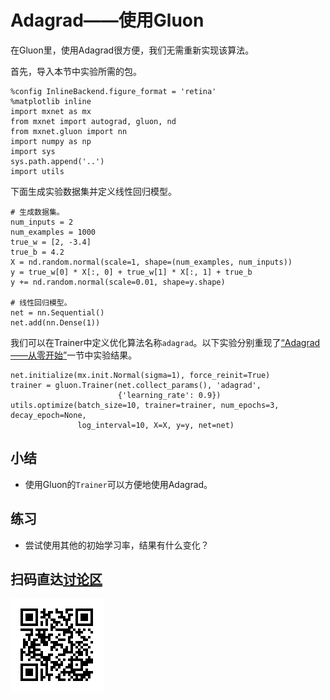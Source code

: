 # Adagrad——使用Gluon


在Gluon里，使用Adagrad很方便，我们无需重新实现该算法。

首先，导入本节中实验所需的包。

```{.python .input}
%config InlineBackend.figure_format = 'retina'
%matplotlib inline
import mxnet as mx
from mxnet import autograd, gluon, nd
from mxnet.gluon import nn
import numpy as np
import sys
sys.path.append('..')
import utils
```

下面生成实验数据集并定义线性回归模型。

```{.python .input  n=1}
# 生成数据集。
num_inputs = 2
num_examples = 1000
true_w = [2, -3.4]
true_b = 4.2
X = nd.random.normal(scale=1, shape=(num_examples, num_inputs))
y = true_w[0] * X[:, 0] + true_w[1] * X[:, 1] + true_b
y += nd.random.normal(scale=0.01, shape=y.shape)

# 线性回归模型。
net = nn.Sequential()
net.add(nn.Dense(1))
```

我们可以在Trainer中定义优化算法名称`adagrad`。以下实验分别重现了[“Adagrad——从零开始”](adagrad-scratch.md)一节中实验结果。

```{.python .input  n=3}
net.initialize(mx.init.Normal(sigma=1), force_reinit=True)
trainer = gluon.Trainer(net.collect_params(), 'adagrad',
                        {'learning_rate': 0.9})
utils.optimize(batch_size=10, trainer=trainer, num_epochs=3, decay_epoch=None,
               log_interval=10, X=X, y=y, net=net)
```

## 小结

* 使用Gluon的`Trainer`可以方便地使用Adagrad。

## 练习

* 尝试使用其他的初始学习率，结果有什么变化？

## 扫码直达[讨论区](https://discuss.gluon.ai/t/topic/2274)


![](../img/qr_adagrad-gluon.svg)
